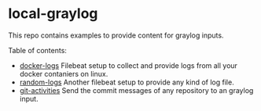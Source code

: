 # local-graylog

This repo contains examples to provide content for graylog inputs.

Table of contents:
- [docker-logs](docker-logs/Readme.md)
Filebeat setup to collect and provide logs from all your docker contaniers on linux.
- [random-logs](docker-logs/Readme.md)
Another filebeat setup to provide any kind of log file.
- [git-activities](git-activities/Readme.md)
Send the commit messages of any repository to an graylog input.